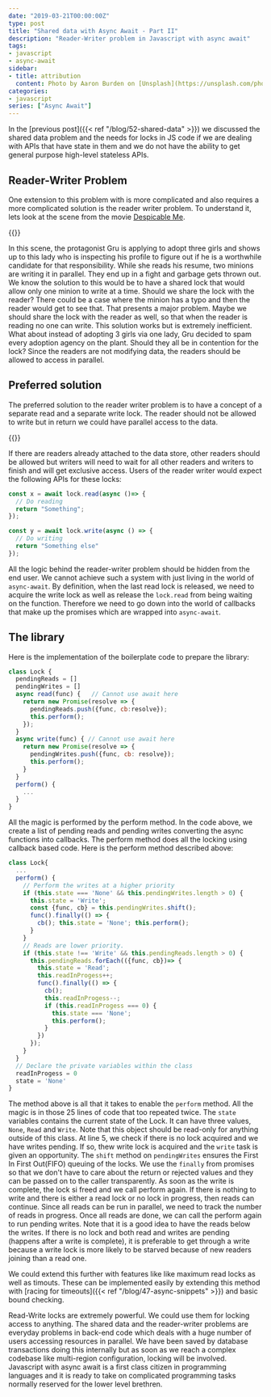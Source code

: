 ```yaml
---
date: "2019-03-21T00:00:00Z"
type: post
title: "Shared data with Async Await - Part II"
description: "Reader-Writer problem in Javascript with async await"
tags:
- javascript
- async-await
sidebar:
- title: attribution
  content: Photo by Aaron Burden on [Unsplash](https://unsplash.com/photos/Pxm-TUd61vY). Image from [Despicable Me](https://www.imdb.com/title/tt1323594/)
categories:
- javascript
series: ["Async Await"]
---
```


In the [previous post]({{< ref "/blog/52-shared-data" >}}) we discussed the shared data problem and the needs for locks in JS code if we are dealing with APIs that have state in them and we do not have the ability to get general purpose high-level stateless APIs.

## Reader-Writer Problem

One extension to this problem with is more complicated and also requires a more complicated solution is the reader writer problem. To understand it, lets look at the scene from the movie [Despicable Me](https://www.imdb.com/title/tt1323594/).

{{<fig caption="Despicable Me - Resume Scene" width="531" height="400" src="despicable-me.jpg" class="float-3" >}}

In this scene, the protagonist Gru is applying to adopt three girls and shows up to this lady who is inspecting his profile to figure out if he is a worthwhile candidate for that responsibility. While she reads his resume, two minions are writing it in parallel. They end up in a fight and garbage gets thrown out. We know the solution to this would be to have a shared lock that would allow only one minion to write at a time. Should we share the lock with the reader?
There could be a case where the minion has a typo and then the reader would get to see that. That presents a major problem. Maybe we should share the lock with the reader as well, so that when the reader is reading no one can write. This solution works but is extremely inefficient. What about instead of adopting 3 girls via one lady, Gru decided to spam every adoption agency on the plant. Should they all be in contention for the lock? Since the readers are not modifying data, the readers should be allowed to access in parallel.

## Preferred solution
The preferred solution to the reader writer problem is to have a concept of a separate read and a separate write lock. The reader should not be allowed to write but in return we could have parallel access to the data.

{{<fig caption="Reader-Writer Problem" width="743" height="379" src="problem.png" class="full" >}}

If there are readers already attached to the data store, other readers should be allowed but writers will need to wait for all other readers and writers to finish and will get exclusive access. Users of the reader writer would expect the following APIs for these locks:

```js
const x = await lock.read(async ()=> {
  // Do reading
  return "Something";
});

const y = await lock.write(async () => {
  // Do writing
  return "Something else"
});
```

All the logic behind the reader-writer problem should be hidden from the end user. We cannot achieve such a system with just living in the world of `async-await`. By definition, when the last read lock is released, we need to acquire the write lock as well as release the `lock.read` from being waiting on the function. Therefore we need to go down into the world of callbacks that make up the promises which are wrapped into `async-await`.

## The library

Here is the implementation of the boilerplate code to prepare the library:

```js
class Lock {
  pendingReads = []
  pendingWrites = []
  async read(func) {   // Cannot use await here
    return new Promise(resolve => {
      pendingReads.push({func, cb:resolve});
      this.perform();
    });
  }
  async write(func) { // Cannot use await here
    return new Promise(resolve => {
      pendingWrites.push({func, cb: resolve});
      this.perform();
    }
  }
  perform() {
    ...
  }
}
```

All the magic is performed by the perform method. In the code above, we create a list of pending reads and pending writes converting the async functions into callbacks. The perform method does all the locking using callback based code. Here is the perform method described above:

```js
class Lock{
  ...
  perform() {
    // Perform the writes at a higher priority
    if (this.state === 'None' && this.pendingWrites.length > 0) {
      this.state = 'Write';
      const {func, cb} = this.pendingWrites.shift();
      func().finally(() => {
        cb(); this.state = 'None'; this.perform();
      }
    }
    // Reads are lower priority.
    if (this.state !== 'Write' && this.pendingReads.length > 0) {
      this.pendingReads.forEach(({func, cb})=> {
        this.state = 'Read';
        this.readInProgess++;
        func().finally(() => {
          cb();
          this.readInProgess--;
          if (this.readInProgess === 0) {
            this.state === 'None';
            this.perform();
          }
        })
      });
    }
  }
  // Declare the private variables within the class
  readInProgess = 0
  state = 'None'
}

```

The method above is all that it takes to enable the `perform` method. All the magic is in those 25 lines of code that too repeated twice. The `state` variables contains the current state of the Lock. It can have three values, `None`, `Read` and `Write`. Note that this object should be read-only for anything outside of this class. At line 5, we check if there is no lock acquired and we have writes pending. If so, thew write lock is acquired and the `write` task is given an opportunity. The `shift` method on `pendingWrites` ensures the First In First Out(FIFO) queuing of the locks. We use the `finally` from promises so that we don't have to care about the return or rejected values and they can be passed on to the caller transparently. As soon as the write is complete, the lock si freed and we call perform again.
If there is nothing to write and there is either a read lock or no lock in progress, then reads can continue. Since all reads can be run in parallel, we need to track the number of reads in progress. Once all reads are done, we can call the perform again to run pending writes.
Note that it is a good idea to have the reads below the writes. If there is no lock and both read and writes are pending (happens after a write is complete), it is preferable to get through a write because a write lock is more likely to be starved because of new readers joining than a read one.

We could extend this further with features like like maximum read locks as well as timouts. These can be implemented easily by extending this method with [racing for timeouts]({{< ref "/blog/47-async-snippets" >}}) and basic bound checking.

Read-Write locks are extremely powerful. We could use them for locking access to anything. The shared data and the reader-writer problems are everyday problems in back-end code which deals with a huge number of users accessing resources in parallel. We have been saved by database transactions doing this internally but as soon as we reach a complex codebase like multi-region configuration, locking will be involved. Javascript with async await is a first class citizen in programming languages and it is ready to take on complicated programming tasks normally reserved for the lower level brethren.

